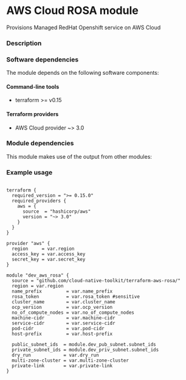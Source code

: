 # AWS Cloud ROSA module

Provisions Managed RedHat Openshift service on AWS Cloud
  

### Description

### Software dependencies

The module depends on the following software components:

#### Command-line tools

- terraform >= v0.15

#### Terraform providers

- AWS Cloud provider ~> 3.0

### Module dependencies

This module makes use of the output from other modules:

### Example usage

```hcl-terraform

terraform {
  required_version = ">= 0.15.0"
  required_providers {
    aws = {
      source  = "hashicorp/aws"
      version = "~> 3.0"
    }
  }
}

provider "aws" {
  region     = var.region
  access_key = var.access_key
  secret_key = var.secret_key
}

module "dev_aws_rosa" {
  source = "github.com/cloud-native-toolkit/terraform-aws-rosa/"
  region = var.region
  name_prefix         = var.name_prefix
  rosa_token          = var.rosa_token #sensitive
  cluster_name        = var.cluster_name
  ocp_version         = var.ocp_version
  no_of_compute_nodes = var.no_of_compute_nodes
  machine-cidr        = var.machine-cidr
  service-cidr        = var.service-cidr
  pod-cidr            = var.pod-cidr
  host-prefix         = var.host-prefix

  public_subnet_ids  = module.dev_pub_subnet.subnet_ids
  private_subnet_ids = module.dev_priv_subnet.subnet_ids
  dry_run            = var.dry_run
  multi-zone-cluster = var.multi-zone-cluster
  private-link       = var.private-link
}

```
